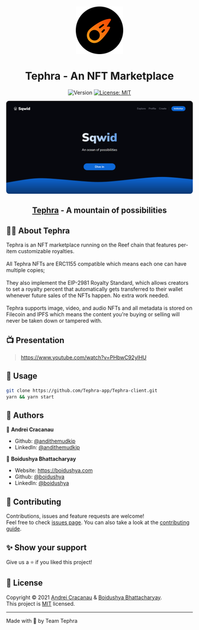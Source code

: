 <p align="center">
	<img alt="Logo" src="public/android-chrome-512x512.png" width="128"/>
	<h1 align="center">Tephra - An NFT Marketplace</h1>
</p>
<p align="center">
  <img alt="Version" src="https://shields.io/github/package-json/v/boidushya/tephra-client" />
  <a href="https://github.com/boidushya/tephra-client//blob/master/LICENSE" target="_blank">
    <img alt="License: MIT" src="https://img.shields.io/github/license/boidushya/tephra-client" />
  </a>
</p>

<p align="center">
<img style="border-radius:7.5px" alt="Logo" src="public/landing-rounded.png"/>
<h2 align="center"> <a href="https://tephra-client.vercel.app" target="_blank">Tephra</a> - A mountain of possibilities</h2> 
</p>

## 👨‍💻 About Tephra

Tephra is an NFT marketplace running on the Reef chain that features per-item
customizable royalties.\
\
All Tephra NFTs are ERC1155 compatible which means each one can have multiple
copies;\
\
They also implement the EIP-2981 Royalty Standard, which allows creators to set
a royalty percent that automatically gets transferred to their wallet whenever
future sales of the NFTs happen. No extra work needed.\
\
Tephra supports image, video, and audio NFTs and all metadata is stored on
Filecoin and IPFS which means the content you're buying or selling will never be
taken down or tampered with.

## 📺 Presentation

> https://www.youtube.com/watch?v=PHbwC92ylHU

## 🚀 Usage

```sh
git clone https://github.com/Tephra-app/Tephra-client.git
yarn && yarn start
```

## 🧔 Authors

👤 **Andrei Cracanau**

-   Github: [@andithemudkip](https://github.com/andithemudkip)
-   LinkedIn: [@andithemudkip](https://www.linkedin.com/in/andithemudkip/)

👤 **Boidushya Bhattacharyay**

-   Website: https://boidushya.com
-   Github: [@boidushya](https://github.com/boidushya)
-   LinkedIn: [@boidushya](https://linkedin.com/in/boidushya)

## 🤝 Contributing

Contributions, issues and feature requests are welcome!<br />Feel free to check
[issues page](Tephrahttps://github.com/boidushya/tephra-client/issues). You can
also take a look at the
[contributing guide](Tephrahttps://github.com/boidushya/tephra-client/blob/master/CONTRIBUTING.md).

## ✨ Show your support

Give us a ⭐️ if you liked this project!

## 📝 License

Copyright © 2021 [Andrei Cracanau](https://github.com/andithemudkip) &
[Boidushya Bhattacharyay](https://github.com/boidushya).<br /> This project is
[MIT](Tephrahttps://github.com/boidushya/tephra-client//blob/master/LICENSE)
licensed.

---

Made with 💖 by Team Tephra

